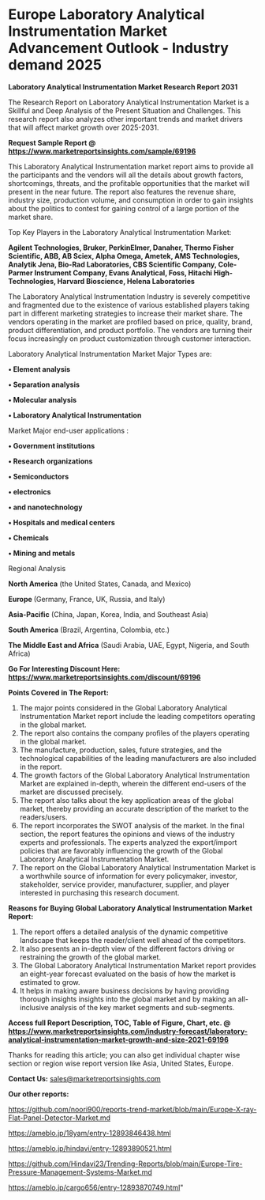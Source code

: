 # Europe Laboratory Analytical Instrumentation Market Advancement Outlook - Industry demand 2025

<strong>Laboratory Analytical Instrumentation Market Research Report 2031</strong>

The Research Report on Laboratory Analytical Instrumentation Market is a Skillful and Deep Analysis of the Present Situation and Challenges. This research report also analyzes other important trends and market drivers that will affect market growth over 2025-2031.

<strong>Request Sample Report @ <a href=https://www.marketreportsinsights.com/sample/69196>https://www.marketreportsinsights.com/sample/69196</a></strong>

This Laboratory Analytical Instrumentation market report aims to provide all the participants and the vendors will all the details about growth factors, shortcomings, threats, and the profitable opportunities that the market will present in the near future. The report also features the revenue share, industry size, production volume, and consumption in order to gain insights about the politics to contest for gaining control of a large portion of the market share.

Top Key Players in the Laboratory Analytical Instrumentation Market:

<strong>Agilent Technologies, Bruker, PerkinElmer, Danaher, Thermo Fisher Scientific, ABB, AB Sciex, Alpha Omega, Ametek, AMS Technologies, Analytik Jena, Bio-Rad Laboratories, CBS Scientific Company, Cole-Parmer Instrument Company, Evans Analytical, Foss, Hitachi High-Technologies, Harvard Bioscience, Helena Laboratories</strong>

The Laboratory Analytical Instrumentation Industry is severely competitive and fragmented due to the existence of various established players taking part in different marketing strategies to increase their market share. The vendors operating in the market are profiled based on price, quality, brand, product differentiation, and product portfolio. The vendors are turning their focus increasingly on product customization through customer interaction.

Laboratory Analytical Instrumentation Market Major Types are:

<strong>• Element analysis

• Separation analysis

• Molecular analysis

• Laboratory Analytical Instrumentation</strong>

Market Major end-user applications :

<strong>• Government institutions

• Research organizations

• Semiconductors

• electronics

• and nanotechnology

• Hospitals and medical centers

• Chemicals

• Mining and metals</strong>

Regional Analysis

</u><strong><b>North America</b></strong> (the United States, Canada, and Mexico)

<strong><b>Europe </b></strong>(Germany, France, UK, Russia, and Italy)

<strong><b>Asia-Pacific</b></strong> (China, Japan, Korea, India, and Southeast Asia)

<strong><b>South America</b></strong> (Brazil, Argentina, Colombia, etc.)

<strong><b>The Middle East and Africa</b></strong> (Saudi Arabia, UAE, Egypt, Nigeria, and South Africa)

<strong>Go For Interesting Discount Here: <a href=https://www.marketreportsinsights.com/discount/69196>https://www.marketreportsinsights.com/discount/69196</a></strong>

<strong>Points Covered in The Report:</strong>
<ol>
  <li>The major points considered in the Global Laboratory Analytical Instrumentation Market report include the leading competitors operating in the global market.</li>
  <li>The report also contains the company profiles of the players operating in the global market.</li>
  <li>The manufacture, production, sales, future strategies, and the technological capabilities of the leading manufacturers are also included in the report.</li>
  <li>The growth factors of the Global Laboratory Analytical Instrumentation Market are explained in-depth, wherein the different end-users of the market are discussed precisely.</li>
  <li>The report also talks about the key application areas of the global market, thereby providing an accurate description of the market to the readers/users.</li>
  <li>The report incorporates the SWOT analysis of the market. In the final section, the report features the opinions and views of the industry experts and professionals. The experts analyzed the export/import policies that are favorably influencing the growth of the Global Laboratory Analytical Instrumentation Market.</li>
  <li>The report on the Global Laboratory Analytical Instrumentation Market is a worthwhile source of information for every policymaker, investor, stakeholder, service provider, manufacturer, supplier, and player interested in purchasing this research document.</li>
</ol>
<strong>Reasons for Buying Global Laboratory Analytical Instrumentation Market Report:</strong>

<ol>
  <li>The report offers a detailed analysis of the dynamic competitive landscape that keeps the reader/client well ahead of the competitors.</li>
  <li>It also presents an in-depth view of the different factors driving or restraining the growth of the global market.</li>
  <li>The Global Laboratory Analytical Instrumentation Market report provides an eight-year forecast evaluated on the basis of how the market is estimated to grow.</li>
  <li>It helps in making aware business decisions by having providing thorough insights insights into the global market and by making an all-inclusive analysis of the key market segments and sub-segments.</li>
</ol>
<strong>Access full Report Description, TOC, Table of Figure, Chart, etc. @ <a href=https://www.marketreportsinsights.com/industry-forecast/laboratory-analytical-instrumentation-market-growth-and-size-2021-69196>https://www.marketreportsinsights.com/industry-forecast/laboratory-analytical-instrumentation-market-growth-and-size-2021-69196</a></strong>


Thanks for reading this article; you can also get individual chapter wise section or region wise report version like Asia, United States, Europe.

<strong>Contact Us:</strong>
sales@marketreportsinsights.com

<strong>Our other reports:</strong>

<a href=https://github.com/noori900/reports-trend-market/blob/main/Europe-X-ray-Flat-Panel-Detector-Market.md>https://github.com/noori900/reports-trend-market/blob/main/Europe-X-ray-Flat-Panel-Detector-Market.md</a>

<a href=https://ameblo.jp/18yam/entry-12893846438.html>https://ameblo.jp/18yam/entry-12893846438.html</a>

<a href=https://ameblo.jp/hindavi/entry-12893890521.html>https://ameblo.jp/hindavi/entry-12893890521.html</a>

<a href=https://github.com/Hindavi23/Trending-Reports/blob/main/Europe-Tire-Pressure-Management-Systems-Market.md>https://github.com/Hindavi23/Trending-Reports/blob/main/Europe-Tire-Pressure-Management-Systems-Market.md</a>

<a href=https://ameblo.jp/cargo656/entry-12893870749.html>https://ameblo.jp/cargo656/entry-12893870749.html</a>"
